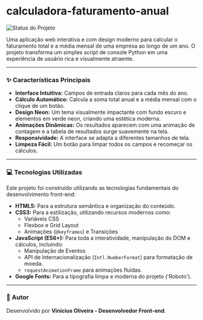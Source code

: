 #  calculadora-faturamento-anual

![Status do Projeto](https://img.shields.io/badge/Status-Concluído-brightgreen)

Uma aplicação web interativa e com design moderno para calcular o faturamento total e a média mensal de uma empresa ao longo de um ano. O projeto transforma um simples script de console Python em uma experiência de usuário rica e visualmente atraente.

---

### ✨ Características Principais

* **Interface Intuitiva:** Campos de entrada claros para cada mês do ano.
* **Cálculo Automático:** Calcula a soma total anual e a média mensal com o clique de um botão.
* **Design Neon:** Um tema visualmente impactante com fundo escuro e elementos em verde neon, criando uma estética moderna.
* **Animações Dinâmicas:** Os resultados aparecem com uma animação de contagem e a tabela de resultados surge suavemente na tela.
* **Responsividade:** A interface se adapta a diferentes tamanhos de tela.
* **Limpeza Fácil:** Um botão para limpar todos os campos e recomeçar os cálculos.

---

### 💻 Tecnologias Utilizadas

Este projeto foi construído utilizando as tecnologias fundamentais do desenvolvimento front-end:

* **HTML5:** Para a estrutura semântica e organização do conteúdo.
* **CSS3:** Para a estilização, utilizando recursos modernos como:
    * Variáveis CSS
    * Flexbox e Grid Layout
    * Animações (`@keyframes`) e Transições
* **JavaScript (ES6+):** Para toda a interatividade, manipulação do DOM e cálculos, incluindo:
    * Manipulação de Eventos
    * API de Internacionalização (`Intl.NumberFormat`) para formatação de moeda.
    * `requestAnimationFrame` para animações fluidas.
* **Google Fonts:** Para a tipografia limpa e moderna do projeto ('Roboto').

---

### 👤 Autor

Desenvolvido por **Vinicius Oliveira - Desenvolvedor Front-end**.
